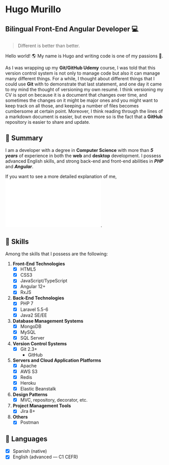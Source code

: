 # Hugo Murillo

## Bilingual Front-End Angular Developer :computer:

###

> Different is better than better.

Hello world! :earth_americas: My name is Hugo and writing code is one of my passions :star2:.

As I was wrapping up my **Git/GitHub Udemy** course, I was told that this version control system is not only to manage code but also it can manage many different things. For a while, I thought about different things that I could use **Git** with to demonstrate that last statement, and one day it came to my mind the thought of versioning my own resumé. I think versioning my CV is spot on because it is a document that changes over time, and sometimes the changes on it might be major ones and you might want to keep track on all those, and keeping a number of files becomes cumbersome at certain point. Moreover, I think reading through the lines of a markdown document is easier, but even more so is the fact that a **GitHub** repository is easier to share and update.

## :pushpin: Summary

I am a developer with a degree in **Computer Science** with more than **_5 years_** of experience in both the **web** and **desktop** development. I possess advanced English skills, and strong back-end and front-end abilities in **_PHP_** and **_Angular_**.

If you want to see a more detailed explanation of me, ![click here](profile/profile.md).

## :pushpin: Skills

Among the skills that I possess are the following:

1.  **Front-End Technologies**
    - [x] HTML5
    - [x] CSS3
    - [x] JavaScript/TypeScript
    - [x] Angular 12+
    - [x] RxJS
2.  **Back-End Technologies**
    - [x] PHP 7
    - [x] Laravel 5.5-6
    - [x] Java2 SE/EE
3.  **Database Management Systems**
    - [x] MongoDB
    - [x] MySQL
    - [x] SQL Server
4.  **Version Control Systems**
    - [x] Git 2.3+
      - GitHub
5.  **Servers and Cloud Application Platforms**
    - [x] Apache
    - [x] AWS S3
    - [x] Redis
    - [x] Heroku
    - [x] Elastic Beanstalk
6.  **Design Patterns**
    - [x] MVC, repository, decorator, etc.
7.  **Project Management Tools**
    - [x] Jira 8+
8.  **Others**
    - [x] Postman

## :pushpin: Languages

- [x] Spanish (native)
- [x] English (advanced — C1 CEFR)
